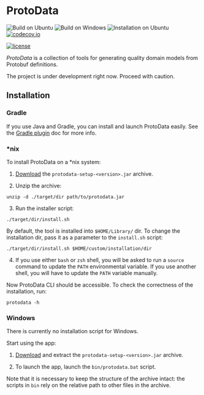 # ProtoData

![Build on Ubuntu](https://github.com/SpineEventEngine/ProtoData/actions/workflows/build-on-ubuntu.yml/badge.svg)
![Build on Windows](https://github.com/SpineEventEngine/ProtoData/actions/workflows/build-on-windows.yml/badge.svg)
![Installation on Ubuntu](https://github.com/SpineEventEngine/ProtoData/actions/workflows/installation.yml/badge.svg)
[![codecov.io](https://codecov.io/github/SpineEventEngine/ProtoData/coverage.svg?branch=master)](https://codecov.io/github/SpineEventEngine/ProtoData?branch=master)

[![license](https://img.shields.io/badge/license-Apache%20License%202.0-blue.svg?style=flat)](http://www.apache.org/licenses/LICENSE-2.0)

_ProtoData_ is a collection of tools for generating quality domain models from Protobuf definitions.

The project is under development right now. Proceed with caution.

## Installation

### Gradle

If you use Java and Gradle, you can install and launch ProtoData easily.
See the [Gradle plugin](gradle-plugin/README.md) doc for more info.

### *nix

To install ProtoData on a *nix system:

 1. [Download](https://github.com/SpineEventEngine/ProtoData/packages/710696) 
    the `protodata-setup-<version>.jar` archive.

 2. Unzip the archive:
 ```
 unzip -d ./target/dir path/to/protodata.jar
 ```

 3. Run the installer script:
 ```
 ./target/dir/install.sh
 ```
 By default, the tool is installed into `$HOME/Library/` dir. To change the installation dir,
 pass it as a parameter to the `install.sh` script:
 ```
 ./target/dir/install.sh $HOME/custom/installation/dir
 ```

 4. If you use either `bash` or `zsh` shell, you will be asked to run a `source` command to update
 the `PATH` environmental variable. If you use another shell, you will have to update the `PATH`
 variable manually.

Now ProtoData CLI should be accessible. To check the correctness of the installation, run:
```
protodata -h
```

### Windows

There is currently no installation script for Windows.

Start using the app:

 1. [Download](https://github.com/SpineEventEngine/ProtoData/packages/710696) and extract 
    the `protodata-setup-<version>.jar` archive.

 2. To launch the app, launch the `bin/protodata.bat` script.

Note that it is necessary to keep the structure of the archive intact: the scripts in `bin` rely
on the relative path to other files in the archive.
